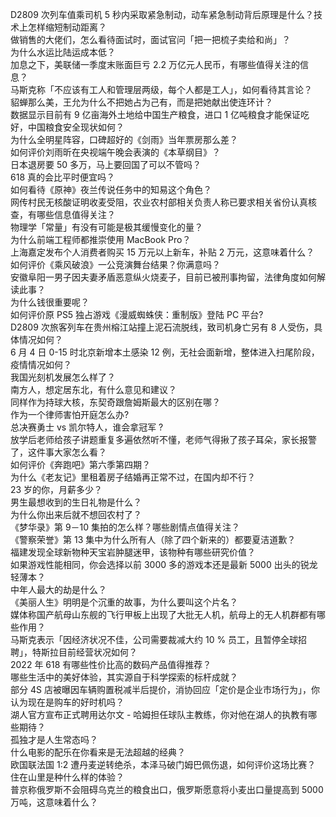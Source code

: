 D2809 次列车值乘司机 5 秒内采取紧急制动，动车紧急制动背后原理是什么？技术上怎样缩短制动距离？  
做销售的大佬们，怎么看待面试时，面试官问「把一把梳子卖给和尚」？  
为什么水运比陆运成本低？  
加息之下，美联储一季度末账面巨亏 2.2 万亿元人民币，有哪些值得关注的信息？  
马斯克称「不应该有工人和管理层两级，每个人都是工人」，如何看待其言论？  
貂蝉那么美，王允为什么不把她占为己有，而是把她献出使连环计？  
数据显示目前有 9 亿亩海外土地给中国生产粮食，进口 1 亿吨粮食才能保证吃好，中国粮食安全现状如何？  
为什么全明星阵容，口碑超好的《剑雨》当年票房那么差？  
如何评价刘雨昕在央视端午晚会表演的《本草纲目》？  
日本退房要 50 多万，马上要回国了可以不管吗？  
618 真的会比平时便宜吗？  
如何看待《原神》夜兰传说任务中的知易这个角色？  
网传村民无核酸证明收麦受阻，农业农村部相关负责人称已要求相关省份认真核查，有哪些信息值得关注？  
物理学「常量」有没有可能是极其缓慢变化的量？  
为什么前端工程师都推崇使用 MacBook Pro？  
上海嘉定发布个人消费者购买 15 万元以上新车，补贴 2 万元，这意味着什么？  
如何评价《乘风破浪》一公竞演舞台结果？你满意吗？  
安徽阜阳一男子因夫妻矛盾恶意纵火烧麦子，目前已被刑事拘留，法律角度如何解读此事？  
为什么钱很重要呢？  
如何评价原 PS5 独占游戏《漫威蜘蛛侠：重制版》登陆 PC 平台?  
D2809 次旅客列车在贵州榕江站撞上泥石流脱线，致司机身亡另有 8 人受伤，具体情况如何？  
6 月 4 日 0-15 时北京新增本土感染 12 例，无社会面新增，整体进入扫尾阶段，疫情情况如何？  
我国光刻机发展怎么样了？  
南方人，想定居东北，有什么意见和建议？  
同样作为持球大核，东契奇跟詹姆斯最大的区别在哪？  
作为一个律师害怕开庭怎么办?  
总决赛勇士 vs 凯尔特人，谁会拿冠军 ?  
放学后老师给孩子讲题重复多遍依然听不懂，老师气得揪了孩子耳朵，家长报警了，这件事大家怎么看？  
如何评价《奔跑吧》第六季第四期？  
为什么《老友记》里租着房子结婚再正常不过，在国内却不行？  
23 岁的你，月薪多少？  
男生最想收到的生日礼物是什么？  
为什么你出来后就不想回农村了？  
《梦华录》第 9－10 集拍的怎么样？哪些剧情点值得关注？  
《警察荣誉》第 13 集中为什么所有人（除了四个新来的）都要夏洁道歉？  
福建发现全球新物种天宝岩肿腿迷甲，该物种有哪些研究价值？  
如果游戏性能相同，你会选择以前 3000 多的游戏本还是最新 5000 出头的锐龙轻薄本？  
中年人最大的劫是什么？  
《美丽人生》明明是个沉重的故事，为什么要叫这个片名？  
媒体称国产航母山东舰的飞行甲板上出现了大批无人机，航母上的无人机群都有哪些作用？  
马斯克表示「因经济状况不佳，公司需要裁减大约 10 % 员工，且暂停全球招聘」，特斯拉目前经营状况如何？  
2022 年 618 有哪些性价比高的数码产品值得推荐？  
哪些生活中的美好体验，其实源自于科学探索的标杆成就？  
部分 4S 店被曝因车辆购置税减半后提价，消协回应「定价是企业市场行为」，你认为现在是购车的好时机吗？  
湖人官方宣布正式聘用达尔文 - 哈姆担任球队主教练，你对他在湖人的执教有哪些期待？  
孤独才是人生常态吗？  
什么电影的配乐在你看来是无法超越的经典？  
欧国联法国 1:2 遭丹麦逆转绝杀，本泽马破门姆巴佩伤退，如何评价这场比赛？  
住在山里是种什么样的体验？  
普京称俄罗斯不会阻碍乌克兰的粮食出口，俄罗斯愿意将小麦出口量提高到 5000 万吨，这意味着什么？  
